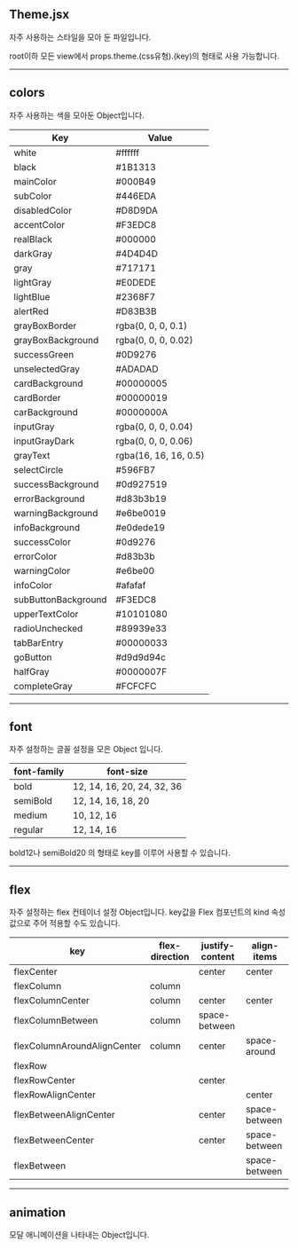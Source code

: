## Theme.jsx

자주 사용하는 스타일을 모아 둔 파일입니다.

root이하 모든 view에서 props.theme.(css유형).(key)의 형태로 사용 가능합니다.

---

## colors

자주 사용하는 색을 모아둔 Object입니다.

| Key                | Value        |
| ------------------ | ------------ |
| white              | #ffffff      |
| black              | #1B1313      |
| mainColor          | #000B49      |
| subColor           | #446EDA      |
| disabledColor      | #D8D9DA      |
| accentColor        | #F3EDC8      |
| realBlack          | #000000      |
| darkGray           | #4D4D4D      |
| gray               | #717171      |
| lightGray          | #E0DEDE      |
| lightBlue          | #2368F7      |
| alertRed           | #D83B3B      |
| grayBoxBorder      | rgba(0, 0, 0, 0.1) |
| grayBoxBackground  | rgba(0, 0, 0, 0.02) |
| successGreen       | #0D9276      |
| unselectedGray     | #ADADAD      |
| cardBackground     | #00000005    |
| cardBorder         | #00000019    |
| carBackground      | #0000000A    |
| inputGray          | rgba(0, 0, 0, 0.04) |
| inputGrayDark      | rgba(0, 0, 0, 0.06) |
| grayText           | rgba(16, 16, 16, 0.5) |
| selectCircle       | #596FB7      |
| successBackground  | #0d927519    |
| errorBackground    | #d83b3b19    |
| warningBackground  | #e6be0019    |
| infoBackground     | #e0dede19    |
| successColor       | #0d9276      |
| errorColor         | #d83b3b      |
| warningColor       | #e6be00      |
| infoColor          | #afafaf      |
| subButtonBackground| #F3EDC8      |
| upperTextColor     | #10101080    |
| radioUnchecked     | #89939e33    |
| tabBarEntry        | #00000033    |
| goButton           | #d9d9d94c    |
| halfGray           | #0000007F    |
| completeGray       | #FCFCFC      |

---

## font

자주 설정하는 글꼴 설정을 모은 Object 입니다.

|font-family|font-size|
|-----|-----|
|bold|12, 14, 16, 20, 24, 32, 36|
|semiBold|12, 14, 16, 18, 20|
|medium|10, 12, 16|
|regular|12, 14, 16|

bold12나 semiBold20 의 형태로 key를 이루어 사용할 수 있습니다.

---

## flex

자주 설정하는 flex 컨테이너 설정 Object입니다.
key값을 Flex 컴포넌트의 kind 속성값으로 주어 적용할 수도 있습니다.

|key|flex-direction|justify-content|align-items|
|---|-----|-----|-----|
|flexCenter| |center|center|
|flexColumn|column| | |
|flexColumnCenter|column|center|center|
|flexColumnBetween|column|space-between| |
|flexColumnAroundAlignCenter|column|center|space-around|
|flexRow| | | |
|flexRowCenter| |center| |
|flexRowAlignCenter| | |center|
|flexBetweenAlignCenter| |center|space-between|
|flexBetweenCenter| |center|space-between|
|flexBetween| | |space-between|

---

## animation

모달 애니메이션을 나타내는 Object입니다.

